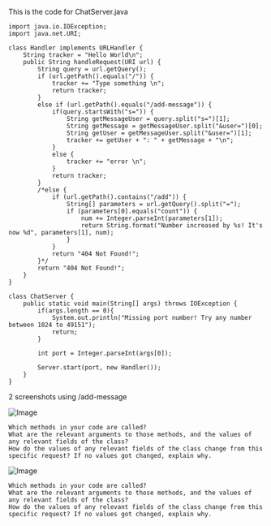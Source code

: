 This is the code for ChatServer.java

```
import java.io.IOException;
import java.net.URI;

class Handler implements URLHandler {
    String tracker = "Hello World\n";
    public String handleRequest(URI url) {
        String query = url.getQuery();
        if (url.getPath().equals("/")) {
            tracker += "Type something \n";
            return tracker;
        } 
        else if (url.getPath().equals("/add-message")) {
            if(query.startsWith("s=")) {
                String getMessageUser = query.split("s=")[1];
                String getMessage = getMessageUser.split("&user=")[0];
                String getUser = getMessageUser.split("&user=")[1]; 
                tracker += getUser + ": " + getMessage + "\n";
            }
            else {
                tracker += "error \n";
            }
            return tracker;
        } 
        /*else {
            if (url.getPath().contains("/add")) {
                String[] parameters = url.getQuery().split("=");
                if (parameters[0].equals("count")) {
                    num += Integer.parseInt(parameters[1]);
                    return String.format("Number increased by %s! It's now %d", parameters[1], num);
                }
            }
            return "404 Not Found!";
        }*/
        return "404 Not Found!";
    }
}

class ChatServer {
    public static void main(String[] args) throws IOException {
        if(args.length == 0){
            System.out.println("Missing port number! Try any number between 1024 to 49151");
            return;
        }

        int port = Integer.parseInt(args[0]);

        Server.start(port, new Handler());
    }
}
```
2 screenshots using /add-message

![Image](https://alainzhangstudent.github.io/cse-15L-wi22/labreport1folder/ls.png)


    Which methods in your code are called?
    What are the relevant arguments to those methods, and the values of any relevant fields of the class?
    How do the values of any relevant fields of the class change from this specific request? If no values got changed, explain why.


![Image](https://alainzhangstudent.github.io/cse-15L-wi22/labreport1folder/ls.png)


    Which methods in your code are called?
    What are the relevant arguments to those methods, and the values of any relevant fields of the class?
    How do the values of any relevant fields of the class change from this specific request? If no values got changed, explain why.

